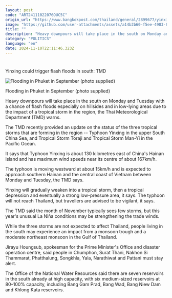 ```yaml
---
layout: post
code: "ART24111022076OUC5C"
origin_url: "https://www.bangkokpost.com/thailand/general/2899677/yinxing-could-trigger-flash-floods-in-south-tmd"
image: "https://github.com/user-attachments/assets/a14b2b60-f5ee-4983-8461-5634fef68382"
title: ""
description: "Heavy downpours will take place in the south on Monday and Tuesday with a chance of flash floods especially on hillsides and in low-lying areas due to the impact of a tropical storm in the region, the Thai Meteorological Department (TMD) warns."
category: "POLITICS"
language: "en"
date: 2024-11-10T22:11:46.323Z
---
```


# 

Yinxing could trigger flash floods in south: TMD

![Flooding in Phuket in September (photo supplied)](https://github.com/user-attachments/assets/71f4f862-1e8b-43e3-86b0-29d3f4ec7915)

Flooding in Phuket in September (photo supplied)

Heavy downpours will take place in the south on Monday and Tuesday with a chance of flash floods especially on hillsides and in low-lying areas due to the impact of a tropical storm in the region, the Thai Meteorological Department (TMD) warns.

The TMD recently provided an update on the status of the three tropical storms that are forming in the region -- Typhoon Yinxing in the upper South China Sea, and Tropical Storm Toraji and Tropical Storm Man-Yi in the Pacific Ocean.

It says that Typhoon Yinxing is about 130 kilometres east of China's Hainan Island and has maximum wind speeds near its centre of about 167km/h.

The typhoon is moving westward at about 15km/h and is expected to approach southern Hainan and the central coast of Vietnam between Monday and Tuesday, the TMD says.

Yinxing will gradually weaken into a tropical storm, then a tropical depression and eventually a strong low-pressure area, it says. The typhoon will not reach Thailand, but travellers are advised to be vigilant, it says.

The TMD said the month of November typically sees few storms, but this year's unusual La Niña conditions may be strengthening the trade winds.

While the three storms are not expected to affect Thailand, people living in the south may experience an impact from a monsoon trough and a moderate northeast monsoon in the Gulf of Thailand.

Jirayu Houngsub, spokesman for the Prime Minister's Office and disaster operation centre, said people in Chumphon, Surat Thani, Nakhon Si Thammarat, Phatthalung, Songkhla, Yala, Narathiwat and Pattani must stay alert.

The Office of the National Water Resources said there are seven reservoirs in the south already at high capacity, with six medium-sized reservoirs at 80–100% capacity, including Bang Gam Prad, Bang Wad, Bang Niew Dam and Khlong Kata reservoirs.